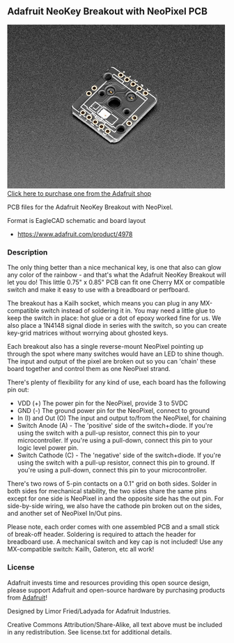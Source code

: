 ## Adafruit NeoKey Breakout with NeoPixel PCB

<a href="http://www.adafruit.com/products/4978"><img src="assets/4978.jpg?raw=true" width="500px"><br/>
Click here to purchase one from the Adafruit shop</a>

PCB files for the Adafruit NeoKey Breakout with NeoPixel. 

Format is EagleCAD schematic and board layout
* https://www.adafruit.com/product/4978

### Description

The only thing better than a nice mechanical key, is one that also can glow any color of the rainbow - and that's what the Adafruit NeoKey Breakout will let you do! This little 0.75" x 0.85" PCB can fit one Cherry MX or compatible switch and make it easy to use with a breadboard or perfboard.

The breakout has a Kailh socket, which means you can plug in any MX-compatible switch instead of soldering it in. You may need a little glue to keep the switch in place: hot glue or a dot of epoxy worked fine for us. We also place a 1N4148 signal diode in series with the switch, so you can create key-grid matrices without worrying about ghosted keys.

Each breakout also has a single reverse-mount NeoPixel pointing up through the spot where many switches would have an LED to shine though. The input and output of the pixel are broken out so you can 'chain' these board together and control them as one NeoPixel strand.

There's plenty of flexibility for any kind of use, each board has the following pin out:

* VDD (+) The power pin for the NeoPixel, provide 3 to 5VDC
* GND (-) The ground power pin for the NeoPixel, connect to ground
* In (I) and Out (O) The input and output to/from the NeoPixel, for chaining
* Switch Anode (A) - The 'positive' side of the switch+diode. If you're using the switch with a pull-up resistor, connect this pin to your microcontroller. If you're using a pull-down, connect this pin to your logic level power pin.
* Switch Cathode (C) - The 'negative' side of the switch+diode. If you're using the switch with a pull-up resistor, connect this pin to ground. If you're using a pull-down, connect this pin to your microcontroller.

There's two rows of 5-pin contacts on a 0.1" grid on both sides. Solder in both sides for mechanical stability, the two sides share the same pins except for one side is NeoPixel in and the opposite side has the out pin. For side-by-side wiring, we also have the cathode pin broken out on the sides, and another set of NeoPixel In/Out pins.

Please note, each order comes with one assembled PCB and a small stick of break-off header. Soldering is required to attach the header for breadboard use. A mechanical switch and key cap is not included! Use any MX-compatible switch: Kailh, Gateron, etc all work!

### License

Adafruit invests time and resources providing this open source design, please support Adafruit and open-source hardware by purchasing products from [Adafruit](https://www.adafruit.com)!

Designed by Limor Fried/Ladyada for Adafruit Industries.

Creative Commons Attribution/Share-Alike, all text above must be included in any redistribution. 
See license.txt for additional details.
